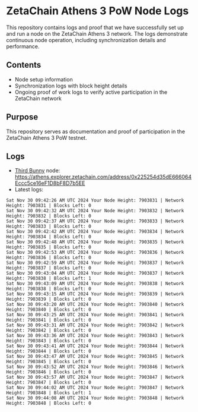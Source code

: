 # ZetaChain Athens 3 PoW Node Logs
This repository contains logs and proof that we have successfully set up and run a node on the ZetaChain Athens 3 network. The logs demonstrate continuous node operation, including synchronization details and performance.

## Contents
- Node setup information
- Synchronization logs with block height details
- Ongoing proof of work logs to verify active participation in the ZetaChain network

## Purpose
This repository serves as documentation and proof of participation in the ZetaChain Athens 3 PoW testnet.

## Logs

- [Third Bunny](https://thirdbunny.xyz/) node: https://athens.explorer.zetachain.com/address/0x225254d35dE666064Eccc5ce16eF1D8bF8D7b5EE
- Latest logs:
```
Sat Nov 30 09:42:26 AM UTC 2024 Your Node Height: 7903831 | Network Height: 7903831 | Blocks Left: 0
Sat Nov 30 09:42:32 AM UTC 2024 Your Node Height: 7903832 | Network Height: 7903832 | Blocks Left: 0
Sat Nov 30 09:42:37 AM UTC 2024 Your Node Height: 7903833 | Network Height: 7903833 | Blocks Left: 0
Sat Nov 30 09:42:42 AM UTC 2024 Your Node Height: 7903834 | Network Height: 7903834 | Blocks Left: 0
Sat Nov 30 09:42:48 AM UTC 2024 Your Node Height: 7903835 | Network Height: 7903835 | Blocks Left: 0
Sat Nov 30 09:42:53 AM UTC 2024 Your Node Height: 7903836 | Network Height: 7903836 | Blocks Left: 0
Sat Nov 30 09:42:59 AM UTC 2024 Your Node Height: 7903837 | Network Height: 7903837 | Blocks Left: 0
Sat Nov 30 09:43:04 AM UTC 2024 Your Node Height: 7903837 | Network Height: 7903838 | Blocks Left: 1
Sat Nov 30 09:43:09 AM UTC 2024 Your Node Height: 7903838 | Network Height: 7903838 | Blocks Left: 0
Sat Nov 30 09:43:15 AM UTC 2024 Your Node Height: 7903839 | Network Height: 7903839 | Blocks Left: 0
Sat Nov 30 09:43:20 AM UTC 2024 Your Node Height: 7903840 | Network Height: 7903840 | Blocks Left: 0
Sat Nov 30 09:43:25 AM UTC 2024 Your Node Height: 7903841 | Network Height: 7903841 | Blocks Left: 0
Sat Nov 30 09:43:31 AM UTC 2024 Your Node Height: 7903842 | Network Height: 7903842 | Blocks Left: 0
Sat Nov 30 09:43:36 AM UTC 2024 Your Node Height: 7903843 | Network Height: 7903843 | Blocks Left: 0
Sat Nov 30 09:43:41 AM UTC 2024 Your Node Height: 7903844 | Network Height: 7903844 | Blocks Left: 0
Sat Nov 30 09:43:47 AM UTC 2024 Your Node Height: 7903845 | Network Height: 7903845 | Blocks Left: 0
Sat Nov 30 09:43:52 AM UTC 2024 Your Node Height: 7903846 | Network Height: 7903846 | Blocks Left: 0
Sat Nov 30 09:43:57 AM UTC 2024 Your Node Height: 7903847 | Network Height: 7903847 | Blocks Left: 0
Sat Nov 30 09:44:02 AM UTC 2024 Your Node Height: 7903847 | Network Height: 7903848 | Blocks Left: 1
Sat Nov 30 09:44:08 AM UTC 2024 Your Node Height: 7903848 | Network Height: 7903848 | Blocks Left: 0
```
